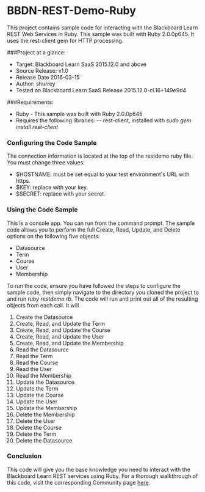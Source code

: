 # BBDN-REST-Demo-Ruby
This project contains sample code for interacting with the Blackboard Learn REST Web Services in Ruby. This sample was built with Ruby 2.0.0p645. It uses the rest-client gem for HTTP processing.

###Project at a glance:
- Target: Blackboard Learn SaaS 2015.12.0 and above
- Source Release: v1.0
- Release Date  2016-03-15
- Author: shurrey
- Tested on Blackboard Learn SaaS Release 2015.12.0-ci.16+149e9d4

###Requirements:
- Ruby - This sample was built with Ruby 2.0.0p645
- Requires the following libraries:
-- rest-client, installed with <i>sudo gem install rest-client</i>

### Configuring the Code Sample
The connection information is located at the top of the restdemo ruby file. You must change three values:
- $HOSTNAME: must be set equal to your test environment's URL with https.
- $KEY: replace <insert your key> with your key.
- $SECRET: replace <insert your secret> with your secret.

### Using the Code Sample
This is a console app. You can run from the command prompt. The sample code allows you to perform the full Create, Read, Update, and Delete options on the following five objects:
- Datasource
- Term
- Course
- User
- Membership

To run the code, ensure you have followed the steps to configure the sample code, then simply navigate to the directory you cloned the project to and run <i>ruby restdemo.rb</i>. The code will run and print out all of the resulting objects from each call. It will

1. Create the Datasource
2. Create, Read, and Update the Term
3. Create, Read, and Update the Course
4. Create, Read, and Update the User
5. Create, Read, and Update the Membership
6. Read the Datasource
7. Read the Term
8. Read the Course
8. Read the User
10. Read the Membership
11. Update the Datasource
12. Update the Term
13. Update the Course
14. Update the User
15. Update the Membership
16. Delete the Membership
17. Delete the User
18. Delete the Course
19. Delete the Term
20. Delete the Datasource

	
### Conclusion
This code will give you the base knowledge you need to interact with the Blackboard Learn REST services using Ruby. For a thorough walkthrough of this code, visit the corresponding Community page <a href="https://community.blackboard.com/community/developers/rest" target="_blank">here</a>.